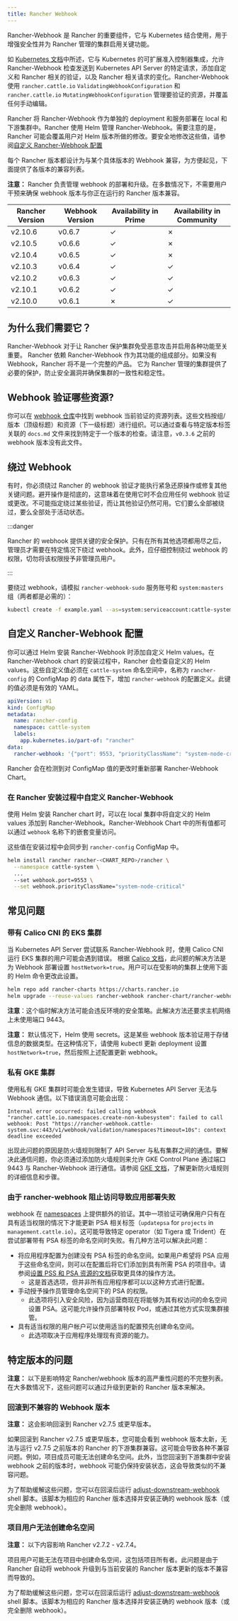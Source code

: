 ```yaml
---
title: Rancher Webhook
---
```


<head>
  <link rel="canonical" href="https://ranchermanager.docs.rancher.com/zh/reference-guides/rancher-webhook"/>
</head>

Rancher-Webhook 是 Rancher 的重要组件，它与 Kubernetes 结合使用，用于增强安全性并为 Rancher 管理的集群启用关键功能。

如 [Kubernetes 文档](https://kubernetes.io/docs/reference/access-authn-authz/extensible-admission-controllers/)中所述，它与 Kubernetes 的可扩展准入控制器集成，允许 Rancher-Webhook 检查发送到 Kubernetes API Server 的特定请求，添加自定义和 Rancher 相关的验证，以及 Rancher 相关请求的变化。Rancher-Webhook 使用 `rancher.cattle.io` `ValidatingWebhookConfiguration` 和 `rancher.cattle.io` `MutatingWebhookConfiguration` 管理要验证的资源，并覆盖任何手动编辑。

Rancher 将 Rancher-Webhook 作为单独的 deployment 和服务部署在 local 和下游集群中。Rancher 使用 Helm 管理 Rancher-Webhook。需要注意的是，Rancher 可能会覆盖用户对 Helm 版本所做的修改。要安全地修改这些值，请参阅[自定义 Rancher-Webhook 配置](#自定义-rancher-webhook-配置)

每个 Rancher 版本都设计为与某个具体版本的 Webhook 兼容，为方便起见，下面提供了各版本的兼容列表。

**注意：** Rancher 负责管理 webhook 的部署和升级。在多数情况下，不需要用户干预来确保 webhook 版本与你正在运行的 Rancher 版本兼容。

<!-- releaseTask -->

| Rancher Version | Webhook Version | Availability in Prime | Availability in Community |
| --------------- | --------------- | --------------------- | ------------------------- |
| v2.10.6         |     v0.6.7      | &check;               | &cross;                   |
| v2.10.5         |     v0.6.6      | &check;               | &cross;                   |
| v2.10.4         |     v0.6.5      | &check;               | &cross;                   |
| v2.10.3         |     v0.6.4      | &check;               | &check;                   |
| v2.10.2         |     v0.6.3      | &check;               | &check;                   |
| v2.10.1         |     v0.6.2      | &check;               | &check;                   |
| v2.10.0         |     v0.6.1      | &cross;               | &check;                   |

## 为什么我们需要它？

Rancher-Webhook 对于让 Rancher 保护集群免受恶意攻击并启用各种功能至关重要。
Rancher 依赖 Rancher-Webhook 作为其功能的组成部分。如果没有 Webhook，Rancher 将不是一个完整的产品。
它为 Rancher 管理的集群提供了必要的保护，防止安全漏洞并确保集群的一致性和稳定性。

## Webhook 验证哪些资源?

你可以在 [webhook 仓库](https://github.com/rancher/webhook/blob/release/v0.4/docs.md)中找到 webhook 当前验证的资源列表。这些文档按组/版本（顶级标题）和资源（下一级标题）进行组织。可以通过查看与特定版本标签关联的 `docs.md` 文件来找到特定于一个版本的检查。请注意，`v0.3.6` 之前的 webhook 版本没有此文件。

## 绕过 Webhook

有时，你必须绕过 Rancher 的 webhook 验证才能执行紧急还原操作或修复其他关键问题。避开操作是彻底的，这意味着在使用它时不会应用任何 webhook 验证或更改。不可能指定绕过某些验证，而让其他验证仍然可用。它们要么全部被绕过，要么全部处于活动状态。

:::danger

Rancher 的 webhook 提供关键的安全保护。只有在所有其他选项都用尽之后，管理员才需要在特定情况下绕过 webhook。此外，应仔细控制绕过 webhook 的权限，切勿将该权限授予非管理员用户。

:::

要绕过 webhook，请模拟 `rancher-webhook-sudo` 服务账号和 `system:masters` 组（两者都是必需的）：

```bash
kubectl create -f example.yaml --as=system:serviceaccount:cattle-system:rancher-webhook-sudo --as-group=system:masters
```

## 自定义 Rancher-Webhook 配置

你可以通过 Helm 安装 Rancher-Webhook 时添加自定义 Helm values。在 Rancher-Webhook chart 的安装过程中，Rancher 会检查自定义的 Helm values。这些自定义值必须在 `cattle-system` 命名空间中，名称为 `rancher-config` 的 ConfigMap 的 data 属性下，增加 `rancher-webhook` 的配置定义。此键的值必须是有效的 YAML。

```yaml
apiVersion: v1
kind: ConfigMap
metadata:
  name: rancher-config
  namespace: cattle-system
  labels:
    app.kubernetes.io/part-of: "rancher"
data:
  rancher-webhook: '{"port": 9553, "priorityClassName": "system-node-critical"}'
```

Rancher 会在检测到对 ConfigMap 值的更改时重新部署 Rancher-Webhook Chart。

### 在 Rancher 安装过程中自定义 Rancher-Webhook

使用 Helm 安装 Rancher chart 时，可以在 local 集群中将自定义的 Helm values 添加到 Rancher-Webhook。Rancher-Webhook Chart 中的所有值都可以通过 `webhook` 名称下的嵌套变量访问。

这些值在安装过程中会同步到 `rancher-config` ConfigMap 中。

```bash
helm install rancher rancher-<CHART_REPO>/rancher \
  --namespace cattle-system \
  ...
  --set webhook.port=9553 \
  --set webhook.priorityClassName="system-node-critical"
```

## 常见问题

### 带有 Calico CNI 的 EKS 集群

当 Kubernetes API Server 尝试联系 Rancher-Webhook 时，使用 Calico CNI 运行 EKS 集群的用户可能会遇到错误。
根据 [Calico 文档](https://docs.tigera.io/calico/latest/getting-started/kubernetes/managed-public-cloud/eks#install-eks-with-calico-networking)，此问题的解决方法是为 Webhook 部署设置 `hostNetwork=true`。用户可以在受影响的集群上使用下面的 Helm 命令更改此设置。

```bash
helm repo add rancher-charts https://charts.rancher.io
helm upgrade --reuse-values rancher-webhook rancher-chart/rancher-webhook  -n cattle-system --set global.hostNetwork=true
```

**注意**：这个临时解决方法可能会违反环境的安全策略。此解决方法还要求主机网络上未使用端口 9443。

**注意：** 默认情况下，Helm 使用 secrets。这是某些 webhook 版本验证用于存储信息的数据类型。在这种情况下，请使用 kubectl 更新 deployment 设置 `hostNetwork=true`，然后按照上述配置更新 webhook。

### 私有 GKE 集群

使用私有 GKE 集群时可能会发生错误，导致 Kubernetes API Server 无法与 Webhook 通信。以下错误消息可能会出现：

```
Internal error occurred: failed calling webhook "rancher.cattle.io.namespaces.create-non-kubesystem": failed to call webhook: Post "https://rancher-webhook.cattle-system.svc:443/v1/webhook/validation/namespaces?timeout=10s": context deadline exceeded
```

出现此问题的原因是防火墙规则限制了 API Server 与私有集群之间的通信。要解决此通信问题，你必须通过添加防火墙规则来允许 GKE Control Plane 通过端口 9443 与 Rancher-Webhook 进行通信。请参阅 [GKE 文档](https://cloud.google.com/kubernetes-engine/docs/how-to/private-clusters#add_firewall_rules)，了解更新防火墙规则的详细信息和步骤。

### 由于 rancher-webhook 阻止访问导致应用部署失败

webhook 在 [namespaces](https://github.com/rancher/webhook/blob/release/v0.4/docs.md#psa-label-validation) 上提供额外的验证。其中一项验证可确保用户只有在具有适当权限的情况下才能更新 PSA 相关标签（`updatepsa` for `projects` in `management.cattle.io`）。这可能导致特定 operator（如 Tigera 或 Trident）在尝试部署带有 PSA 标签的命名空间时失败。有几种方法可以解决此问题：

- 将应用程序配置为创建没有 PSA 标签的命名空间。如果用户希望将 PSA 应用于这些命名空间，则可以在配置后将它们添加到具有所需 PSA 的项目中。请参阅[设置 PSS 和 PSA 资源的文档](../how-to-guides/new-user-guides/authentication-permissions-and-global-configuration/pod-security-standards.md)获取更具体的操作方法。
  - 这是首选选项，但并非所有应用程序都可以以这种方式进行配置。
- 手动授予操作员管理命名空间下的 PSA 的权限。
  - 此选项将引入安全风险，因为运营商现在将能够为其有权访问的命名空间设置 PSA。这可能允许操作员部署特权 Pod，或通过其他方式实现集群接管。
- 具有适当权限的用户帐户可以使用适当的配置预先创建命名空间。
  - 此选项取决于应用程序处理现有资源的能力。

## 特定版本的问题

**注意：** 以下是影响特定 Rancher/webhook 版本的高严重性问题的不完整列表。在大多数情况下，这些问题可以通过升级到更新的 Rancher 版本来解决。

### 回滚到不兼容的 Webhook 版本

**注意：** 这会影响回滚到 Rancher v2.7.5 或更早版本。

如果回滚到 Rancher v2.7.5 或更早版本，您可能会看到 webhook 版本太新，无法与运行 v2.7.5 之前版本的 Rancher 的下游集群兼容。这可能会导致各种不兼容问题。例如，项目成员可能无法创建命名空间。此外，当您回滚到下游集群中安装 webhook 之前的版本时，webhook 可能仍保持安装状态，这会导致类似的不兼容问题。

为了帮助缓解这些问题，您可以在回滚后运行 [adjust-downstream-webhook](https://github.com/rancherlabs/support-tools/tree/master/adjust-downstream-webhook) shell 脚本。该脚本为相应的 Rancher 版本选择并安装正确的 webhook 版本（或完全删除 webhook）。

### 项目用户无法创建命名空间

**注意：** 以下内容影响 Rancher v2.7.2 - v2.7.4。

项目用户可能无法在项目中创建命名空间，这包括项目所有者。此问题是由于 Rancher 自动将 webhook 升级到与当前安装的 Rancher 版本更新的版本不兼容而导致的。

为了帮助缓解这些问题，您可以在回滚后运行 [adjust-downstream-webhook](https://github.com/rancherlabs/support-tools/tree/master/adjust-downstream-webhook) shell 脚本。该脚本为相应的 Rancher 版本选择并安装正确的 webhook 版本（或完全删除 webhook）。

